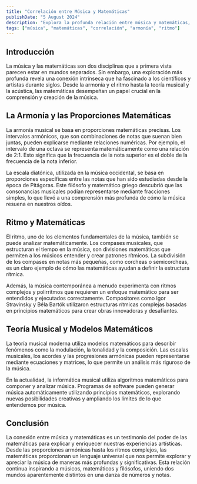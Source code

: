 ```yaml
---
title: "Correlación entre Música y Matemáticas"
publishDate: "5 August 2024"
description: "Explora la profunda relación entre música y matemáticas, dos disciplinas aparentemente diferentes pero intrínsecamente conectadas."
tags: ["música", "matemáticas", "correlación", "armonía", "ritmo"]
---
```


## Introducción

La música y las matemáticas son dos disciplinas que a primera vista parecen estar en mundos separados. Sin embargo, una exploración más profunda revela una conexión intrínseca que ha fascinado a los científicos y artistas durante siglos. Desde la armonía y el ritmo hasta la teoría musical y la acústica, las matemáticas desempeñan un papel crucial en la comprensión y creación de la música.

## La Armonía y las Proporciones Matemáticas

La armonía musical se basa en proporciones matemáticas precisas. Los intervalos armónicos, que son combinaciones de notas que suenan bien juntas, pueden explicarse mediante relaciones numéricas. Por ejemplo, el intervalo de una octava se representa matemáticamente como una relación de 2:1. Esto significa que la frecuencia de la nota superior es el doble de la frecuencia de la nota inferior.

La escala diatónica, utilizada en la música occidental, se basa en proporciones específicas entre las notas que han sido estudiadas desde la época de Pitágoras. Este filósofo y matemático griego descubrió que las consonancias musicales podían representarse mediante fracciones simples, lo que llevó a una comprensión más profunda de cómo la música resuena en nuestros oídos.

## Ritmo y Matemáticas

El ritmo, uno de los elementos fundamentales de la música, también se puede analizar matemáticamente. Los compases musicales, que estructuran el tiempo en la música, son divisiones matemáticas que permiten a los músicos entender y crear patrones rítmicos. La subdivisión de los compases en notas más pequeñas, como corcheas o semicorcheas, es un claro ejemplo de cómo las matemáticas ayudan a definir la estructura rítmica.

Además, la música contemporánea a menudo experimenta con ritmos complejos y polirritmos que requieren un enfoque matemático para ser entendidos y ejecutados correctamente. Compositores como Igor Stravinsky y Béla Bartók utilizaron estructuras rítmicas complejas basadas en principios matemáticos para crear obras innovadoras y desafiantes.

## Teoría Musical y Modelos Matemáticos

La teoría musical moderna utiliza modelos matemáticos para describir fenómenos como la modulación, la tonalidad y la composición. Las escalas musicales, los acordes y las progresiones armónicas pueden representarse mediante ecuaciones y matrices, lo que permite un análisis más riguroso de la música.

En la actualidad, la informática musical utiliza algoritmos matemáticos para componer y analizar música. Programas de software pueden generar música automáticamente utilizando principios matemáticos, explorando nuevas posibilidades creativas y ampliando los límites de lo que entendemos por música.

## Conclusión

La conexión entre música y matemáticas es un testimonio del poder de las matemáticas para explicar y enriquecer nuestras experiencias artísticas. Desde las proporciones armónicas hasta los ritmos complejos, las matemáticas proporcionan un lenguaje universal que nos permite explorar y apreciar la música de maneras más profundas y significativas. Esta relación continua inspirando a músicos, matemáticos y filósofos, uniendo dos mundos aparentemente distintos en una danza de números y notas.
